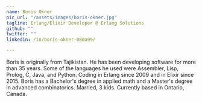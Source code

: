 ```yaml
---
name: Boris Okner
pic_url: "/assets/images/boris-okner.jpg"
tagline: Erlang/Elixir Developer @ Erlang Solutions
github: ""
twitter: ""
linkedin: /in/boris-okner-080a99/

---
```

Boris is originally from Tajikistan. He has been developing software for more than 35 years. Some of the languages he used were Assembler, Lisp, Prolog, C, Java, and Python. Coding in Erlang since 2009 and in Elixir since 2015. Boris has a Bachelor's degree in applied math and a Master's degree in advanced combinatorics. Married, 3 kids. Currently based in Ontario, Canada.